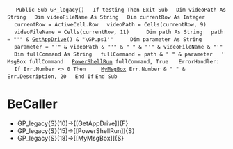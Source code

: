 &nbsp;&nbsp;&nbsp;&nbsp;
`Public Sub GP_legacy()`
&nbsp;&nbsp;&nbsp;&nbsp;`If testing Then Exit Sub`
&nbsp;&nbsp;&nbsp;&nbsp;`Dim videoPath As String`
&nbsp;&nbsp;&nbsp;&nbsp;`Dim videoFileName As String`
&nbsp;&nbsp;&nbsp;&nbsp;`Dim currentRow As Integer`
&nbsp;&nbsp;&nbsp;&nbsp;`currentRow = ActiveCell.Row`
&nbsp;&nbsp;&nbsp;&nbsp;`videoPath = Cells(currentRow, 9)`
&nbsp;&nbsp;&nbsp;&nbsp;`videoFileName = Cells(currentRow, 11)`
&nbsp;&nbsp;&nbsp;&nbsp;
&nbsp;&nbsp;&nbsp;&nbsp;`Dim path As String`
&nbsp;&nbsp;&nbsp;&nbsp;`path = "'" & `[`GetAppDrive`](GetAppDrive)`() & "\GP.ps1'"`
&nbsp;&nbsp;&nbsp;&nbsp;
&nbsp;&nbsp;&nbsp;&nbsp;`Dim parameter As String`
&nbsp;&nbsp;&nbsp;&nbsp;`parameter = "'" & videoPath & "'" & " " & "'" & videoFileName & "'"`
&nbsp;&nbsp;&nbsp;&nbsp;`Dim fullCommand As String`
&nbsp;&nbsp;&nbsp;&nbsp;`fullCommand = path & " " & parameter`
&nbsp;&nbsp;&nbsp;&nbsp;`' MsgBox fullCommand`
&nbsp;&nbsp;&nbsp;&nbsp;[`PowerShellRun`](PowerShellRun)` fullCommand, True`
&nbsp;&nbsp;&nbsp;&nbsp;
`ErrorHandler:`
&nbsp;&nbsp;&nbsp;&nbsp;`If Err.Number <> 0 Then`
&nbsp;&nbsp;&nbsp;&nbsp;&nbsp;&nbsp;&nbsp;&nbsp;[`MyMsgBox`](MyMsgBox)` Err.Number & " " & Err.Description, 20`
&nbsp;&nbsp;&nbsp;&nbsp;`End If`
`End Sub`


# BeCaller
- GP_legacy{S}(10)->[[GetAppDrive]]{F}
- GP_legacy{S}(15)->[[PowerShellRun]]{S}
- GP_legacy{S}(18)->[[MyMsgBox]]{S}

